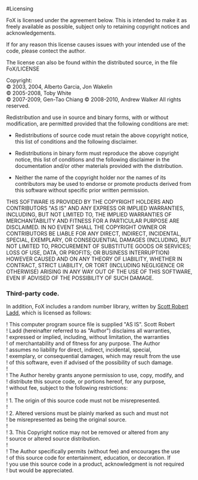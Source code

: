 #Licensing


FoX is licensed under the agreement below. This is intended to make it as freely available as possible, subject only to retaining copyright notices and acknowledgements.

If for any reason this license causes issues with your intended use of the code, please contect the author.

The license can also be found within the distributed source, in the file FoX/LICENSE

Copyright:  
&copy; 2003, 2004, Alberto Garcia, Jon Wakelin   
&copy; 2005-2008, Toby White  
&copy; 2007-2009, Gen-Tao Chiang
&copy; 2008-2010, Andrew Walker
All rights reserved.

Redistribution and use in source and binary forms, with or without 
modification, are permitted provided that the following conditions are
met:
        
* Redistributions of source code must retain the above copyright notice, 
this list of conditions and the following disclaimer.
        
* Redistributions in binary form must reproduce the above copyright
notice, this list of conditions and the following disclaimer in the
documentation and/or other materials provided with the distribution.
        
* Neither the name of the copyright holder nor the names of its
contributors may be used to endorse or promote products derived from
this software without specific prior written permission.


THIS SOFTWARE IS PROVIDED BY THE COPYRIGHT HOLDERS AND CONTRIBUTORS
"AS IS" AND ANY EXPRESS OR IMPLIED WARRANTIES, INCLUDING, BUT NOT 
LIMITED TO, THE IMPLIED WARRANTIES OF MERCHANTABILITY AND FITNESS FOR
A PARTICULAR PURPOSE ARE DISCLAIMED.  IN NO EVENT SHALL THE COPYRIGHT
OWNER OR CONTRIBUTORS BE LIABLE FOR ANY DIRECT, INDIRECT, INCIDENTAL,
SPECIAL, EXEMPLARY, OR CONSEQUENTIAL DAMAGES (INCLUDING, BUT NOT 
LIMITED TO, PROCUREMENT OF SUBSTITUTE GOODS OR SERVICES; LOSS OF USE, 
DATA, OR PROFITS; OR BUSINESS INTERRUPTION) HOWEVER CAUSED AND ON ANY
THEORY OF LIABILITY, WHETHER IN CONTRACT, STRICT LIABILITY, OR TORT 
(INCLUDING NEGLIGENCE OR OTHERWISE) ARISING IN ANY WAY OUT OF THE USE 
OF THIS SOFTWARE, EVEN IF ADVISED OF THE POSSIBILITY OF SUCH DAMAGE.

### Third-party code.

In addition, FoX includes a random number library, written by [Scott Robert Ladd](http://www.coyotegulch.com), which is licensed as follows:
 
!  This computer program source file is supplied "AS IS". Scott Robert  
!  Ladd (hereinafter referred to as "Author") disclaims all warranties,  
!  expressed or implied, including, without limitation, the warranties  
!  of merchantability and of fitness for any purpose. The Author  
!  assumes no liability for direct, indirect, incidental, special,  
!  exemplary, or consequential damages, which may result from the use   
!  of this software, even if advised of the possibility of such damage.   
!    
!  The Author hereby grants anyone permission to use, copy, modify, and  
!  distribute this source code, or portions hereof, for any purpose,  
!  without fee, subject to the following restrictions:  
!    
!      1. The origin of this source code must not be misrepresented.  
!    
!      2. Altered versions must be plainly marked as such and must not  
!         be misrepresented as being the original source.   
!    
!      3. This Copyright notice may not be removed or altered from any  
!         source or altered source distribution.  
!    
!  The Author specifically permits (without fee) and encourages the use   
!  of this source code for entertainment, education, or decoration. If  
!  you use this source code in a product, acknowledgment is not required  
!  but would be appreciated.  
